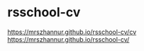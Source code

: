 # rsschool-cv
https://mrszhannur.github.io/rsschool-cv/cv
https://mrszhannur.github.io/rsschool-cv/
